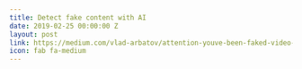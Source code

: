 ```yaml
---
title: Detect fake content with AI
date: 2019-02-25 00:00:00 Z
layout: post
link: https://medium.com/vlad-arbatov/attention-youve-been-faked-video-1eeb4823a188
icon: fab fa-medium
---
```


